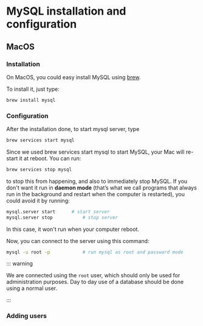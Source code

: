 # MySQL installation and configuration

## MacOS

### Installation

On MacOS, you could easy install MySQL using [brew](https://brew.sh/).

To install it, just type:
```bash
brew install mysql
```

### Configuration

After the installation done, to start mysql server, type

```bash
brew services start mysql
```
Since we used brew services start mysql to start MySQL, your Mac will re-start it at reboot. You can run:

```bash
brew services stop mysql
```
to stop this from happening, and also to immediately stop MySQL. If you don't want it run in **daemon mode** (that’s what we call programs that always run in the background and restart when the computer is restarted), you could avoid it by running:

```bash
mysql.server start		# start server
mysql.server stop			# stop server
```

In this case, it won't run when your computer reboot.

Now, you can connect to the server using this command:

```bash
mysql -u root -p			# run mysql as root and passward mode
```



::: warning

We are connected using the `root` user, which should only be used for administration purposes. Day to day use of a database should be done using a normal user.

:::

### Adding users











